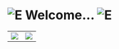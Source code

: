# ![E](https://raw.githubusercontent.com/Somewans/Somewans/main/cooldoge.gif) Welcome... ![E](https://raw.githubusercontent.com/Somewans/Somewans/main/cooldoge.gif)

<table>
  <tr>
    <td align="center" style="padding=0;width=50%;">
      <img align="center" style="padding=0;" src="https://github-readme-stats.vercel.app/api/top-langs/?username=Somewans&layout=compact&hide_border=true&theme=prussian&bg_color=00000000&title_color=5477a1&text_color=7ea2cc">
    </td>
    <td align="center" style="padding=0;width=50%;">
      <img align="center" style="padding=0;" src="https://github-readme-stats.vercel.app/api?username=Somewans&show_icons=true&count_private=true&hide_border=true&theme=prussian&bg_color=00000000&title_color=5477a1&text_color=7ea2cc&hide=stars,prs,issues,contribs">
    </td>
  </tr>
</table>

